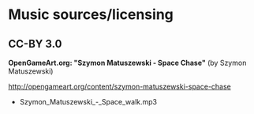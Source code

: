# Music sources/licensing

## CC-BY 3.0 

**OpenGameArt.org: "Szymon Matuszewski - Space Chase"** (by Szymon Matuszewski)

http://opengameart.org/content/szymon-matuszewski-space-chase

* Szymon_Matuszewski_-_Space_walk.mp3

